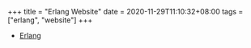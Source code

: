 +++
title = "Erlang Website"
date = 2020-11-29T11:10:32+08:00
tags = ["erlang", "website"]
+++


* [Erlang](https://www.erlang.org/)